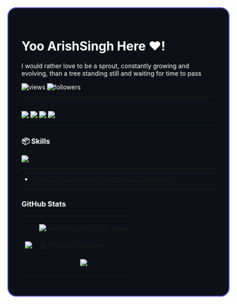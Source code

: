 <div align="left" style="border: 2px solid #6C63FF; border-radius: 20px; padding: 30px; background-color: #0d1117; color: #ffffff;">

<!-- Banner -->
<!-- <img src="https://render.gitanimals.org/farms/yashksaini-coder" width="800" height="250" /> -->

<h1> Yoo  ArishSingh Here &hearts;</b>!</h1>

<p>
I would rather love to be a sprout, constantly growing and evolving, than a tree standing still and  waiting for time to pass
</p>
<!-- GitHub Profile Views Counter -->
<p align="left">
  <img src="https://komarev.com/ghpvc/?username=Arishsingh&label=Profile+Views&color=0e75b6&style=flat" alt="views" />
  <img src="https://img.shields.io/github/followers/Arishsingh?label=Followers&style=social" alt="followers" />
</p>


---

<p align="left">

  <br>
  <a href="https://dev.to/@yashksaini"><img src="https://skillicons.dev/icons?i=devto" /></a>
  <a href="https://www.linkedin.com/in/yashksaini"><img src="https://skillicons.dev/icons?i=linkedin" /></a>
  <a href="https://x.com/yash_k_saini"><img src="https://skillicons.dev/icons?i=twitter" /></a>
  <a href="https://www.instagram.com/yashksaini.codes/"><img src="https://skillicons.dev/icons?i=instagram" /></a>
</p>

---

### 📦 Skills
<p align="left">
  <img src="https://skillicons.dev/icons?i=java,github,figma,python,html,css,javascript,mysql,mongodb,firebase,bootstrap" />
</p>

---

<ul align="left">
  <li><a href="https://dev.to/arishsingh99/amazon-q-developer-cli-2p3h"> how i build a Game with Amazon Q Developer CLI</a></li>
</ul>

---

<h3> GitHub Stats</h3>

<table>
  <tr>
    <td>
      <img src="https://github-streak-stats-ruby.vercel.app/?user=Arishsingh&theme=tokyonight&hide_border=true" />
    </td>
    <td>
<p align="center">
  <img src="https://awesome-github-stats.azurewebsites.net/user-stats/Arishsingh?cardType=octocat&theme=tokyonight&preferLogin=false&Border=%23DD272700" alt="Arish Singh GitHub Stats" />
  <br />
</p>

  <p> 🏆 GitHub Trophies </p> 

<p align="center">
  <img src="https://github-profile-trophy.vercel.app/?username=Arishsingh&theme=tokyonight&no-frame=true&margin-w=15&column=6" />
</p>

    
  </tr>
</table>
